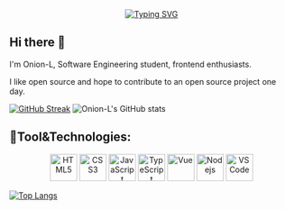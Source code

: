 <div align="center">
  <a href="https://git.io/typing-svg"><img src="https://readme-typing-svg.demolab.com?font=Fira+Code&pause=1000&random=false&width=435&lines=Console.log(%22Hello+World%22)" alt="Typing SVG" /></a>
</div>

## Hi there 👋
<p>I'm Onion-L, Software Engineering student, frontend enthusiasts.</p>
<p>I like open source and hope to contribute to an open source project one day.</p>

[![GitHub Streak](https://github-readme-streak-stats.herokuapp.com?user=Onion-L&theme=panda&hide_border=true)](https://github.com/Onion-L)
![Onion-L's GitHub stats](https://github-readme-stats.vercel.app/api?username=Onion-L&show_icons=true&theme=panda&hide_border=true)

## 🧰Tool&Technologies: 
  <div align="center">
    <img alt="HTML5" title="HTML5" height="48" width="48" src="https://cdn.simpleicons.org/html5">
    <img alt="CSS3" title="CSS3" height="48" width="48" src="https://cdn.simpleicons.org/css3">
    <img alt="JavaScript" title="JavaScript" height="48" width="48" src="https://cdn.simpleicons.org/javascript">
    <img alt="TypeScript" title="TypeScript" height="48" width="48" src="https://cdn.simpleicons.org/typescript">
    <img alt="Vue" title="Vue" height="48" width="48" src="https://cdn.simpleicons.org/vuedotjs">
    <img alt="Nodejs" title="Nodejs" height="48" width="48" src="https://cdn.simpleicons.org/nodedotjs">
    <img alt="VSCode" title="VSCode" height="48" width="48" src="https://cdn.simpleicons.org/visualstudiocode">
  </div>

[![Top Langs](https://github-readme-stats.vercel.app/api/top-langs/?username=Onion-L&theme=panda&hide_border=true&layout=compact)](https://github.com/Onion-L)


